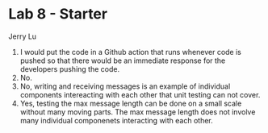 # Lab 8 - Starter
Jerry Lu
1. I would put the code in a Github action that runs whenever code is pushed so that there would be an immediate response for the developers pushing the code.  
2. No.  
3. No, writing and receiving messages is an example of individual components intereacting with each other that unit testing can not cover.  
4. Yes, testing the max message length can be done on a small scale without many moving parts. The max message length does not involve many individual componenets interacting with each other.